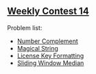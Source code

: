 <h2><a href="https://leetcode.com/contest/leetcode-weekly-contest-14/">Weekly Contest 14</a></h2>
<p>
Problem list:
<ul>
<li><a href="./number_complement.md">Number Complement</a></li>
<li><a href="./magical_string.md">Magical String</a></li>
<li><a href="./license_key_formatting.md">License Key Formatting</a></li>
<li><a href="./sliding_window_median.md">Sliding Window Median</a></li>
</ul>